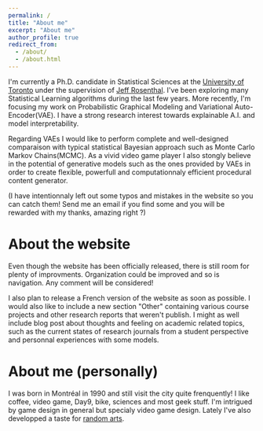 ```yaml
---
permalink: /
title: "About me"
excerpt: "About me"
author_profile: true
redirect_from: 
  - /about/
  - /about.html
---
```


I'm currently a Ph.D. candidate in Statistical Sciences at the [University of Toronto](http://www.utstat.utoronto.ca) under the supervision of [Jeff Rosenthal](http://probability.ca/jeff/). I've been exploring many Statistical Learning algorithms during the last few years. More recently, I'm focusing my work on Probabilistic Graphical Modeling and Variational Auto-Encoder(VAE). I have a strong research interest towards explainable A.I. and model interpretability. 

Regarding VAEs I would like to perform complete and well-designed comparaison with typical statistical Bayesian approach such as Monte Carlo Markov Chains(MCMC). As a vivid video game player I also stongly believe in the potential of generative models such as the ones provided by VAEs in order to create flexible, powerfull and computationnaly efficient procedural content generator. 

(I have intentionnaly left out some typos and mistakes in the website so you can catch them! Send me an email if you find some and you will be rewarded with my thanks, amazing right ?) 

About the website
=====

Even though the website has been officially released, there is still room for plenty of improvments. Organization could be improved and so is navigation. Any comment will be considered!

I also plan to release a French version of the website as soon as possible.  I would also like to include a new section "Other" containing various course projects and other research reports that weren't publish. I might as well include blog post about thoughts and feeling on academic related topics, such as the current states of research journals from a student perspective and personnal experiences with some models.


About me (personally)
=====

I was born in Montréal in 1990 and still visit the city quite frenquently! I like coffee, video game, Day9, bike, sciences and most geek stuff. I'm intrigued by game design in general but specialy video game design. Lately I've also developped a taste for [random arts](http://art-aleatoire.com). 



